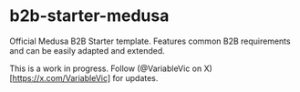 # b2b-starter-medusa
Official Medusa B2B Starter template. Features common B2B requirements and can be easily adapted and extended.

This is a work in progress. Follow (@VariableVic on X)[https://x.com/VariableVic] for updates.
